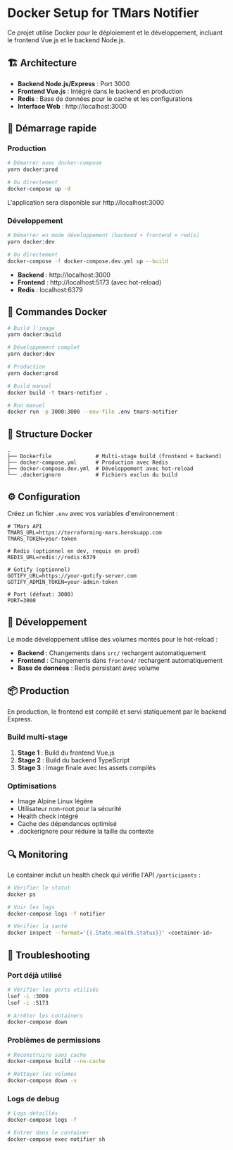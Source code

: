 # Docker Setup for TMars Notifier

Ce projet utilise Docker pour le déploiement et le développement, incluant le frontend Vue.js et le backend Node.js.

## 🏗️ Architecture

- **Backend Node.js/Express** : Port 3000
- **Frontend Vue.js** : Intégré dans le backend en production
- **Redis** : Base de données pour le cache et les configurations
- **Interface Web** : http://localhost:3000

## 🚀 Démarrage rapide

### Production

```bash
# Démarrer avec docker-compose
yarn docker:prod

# Ou directement
docker-compose up -d
```

L'application sera disponible sur http://localhost:3000

### Développement

```bash
# Démarrer en mode développement (backend + frontend + redis)
yarn docker:dev

# Ou directement
docker-compose -f docker-compose.dev.yml up --build
```

- **Backend** : http://localhost:3000
- **Frontend** : http://localhost:5173 (avec hot-reload)
- **Redis** : localhost:6379

## 🐳 Commandes Docker

```bash
# Build l'image
yarn docker:build

# Développement complet
yarn docker:dev

# Production
yarn docker:prod

# Build manuel
docker build -t tmars-notifier .

# Run manuel
docker run -p 3000:3000 --env-file .env tmars-notifier
```

## 📁 Structure Docker

```
.
├── Dockerfile              # Multi-stage build (frontend + backend)
├── docker-compose.yml      # Production avec Redis
├── docker-compose.dev.yml  # Développement avec hot-reload
└── .dockerignore           # Fichiers exclus du build
```

## ⚙️ Configuration

Créez un fichier `.env` avec vos variables d'environnement :

```env
# TMars API
TMARS_URL=https://terraforming-mars.herokuapp.com
TMARS_TOKEN=your-token

# Redis (optionnel en dev, requis en prod)
REDIS_URL=redis://redis:6379

# Gotify (optionnel)
GOTIFY_URL=https://your-gotify-server.com
GOTIFY_ADMIN_TOKEN=your-admin-token

# Port (défaut: 3000)
PORT=3000
```

## 🔧 Développement

Le mode développement utilise des volumes montés pour le hot-reload :

- **Backend** : Changements dans `src/` rechargent automatiquement
- **Frontend** : Changements dans `frontend/` rechargent automatiquement
- **Base de données** : Redis persistant avec volume

## 📦 Production

En production, le frontend est compilé et servi statiquement par le backend Express.

### Build multi-stage

1. **Stage 1** : Build du frontend Vue.js
2. **Stage 2** : Build du backend TypeScript
3. **Stage 3** : Image finale avec les assets compilés

### Optimisations

- Image Alpine Linux légère
- Utilisateur non-root pour la sécurité
- Health check intégré
- Cache des dépendances optimisé
- .dockerignore pour réduire la taille du contexte

## 🔍 Monitoring

Le container inclut un health check qui vérifie l'API `/participants` :

```bash
# Vérifier le statut
docker ps

# Voir les logs
docker-compose logs -f notifier

# Vérifier la santé
docker inspect --format='{{.State.Health.Status}}' <container-id>
```

## 🚨 Troubleshooting

### Port déjà utilisé

```bash
# Vérifier les ports utilisés
lsof -i :3000
lsof -i :5173

# Arrêter les containers
docker-compose down
```

### Problèmes de permissions

```bash
# Reconstruire sans cache
docker-compose build --no-cache

# Nettoyer les volumes
docker-compose down -v
```

### Logs de debug

```bash
# Logs détaillés
docker-compose logs -f

# Entrer dans le container
docker-compose exec notifier sh
```
